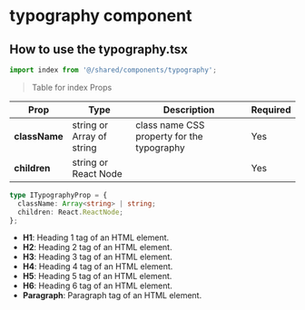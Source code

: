 # typography component

## How to use the typography.tsx

```jsx
import index from '@/shared/components/typography';
```

> Table for index Props

| Prop          | Type                      | Description                                | Required |
| ------------- | ------------------------- | ------------------------------------------ | -------- |
| **className** | string or Array of string | class name CSS property for the typography | Yes      |
| **children**  | string or React Node      |                                            | Yes      |

```ts
type ITypographyProp = {
  className: Array<string> | string;
  children: React.ReactNode;
};
```

- **H1**: Heading 1 tag of an HTML element.
- **H2**: Heading 2 tag of an HTML element.
- **H3**: Heading 3 tag of an HTML element.
- **H4**: Heading 4 tag of an HTML element.
- **H5**: Heading 5 tag of an HTML element.
- **H6**: Heading 6 tag of an HTML element.
- **Paragraph**: Paragraph tag of an HTML element.
